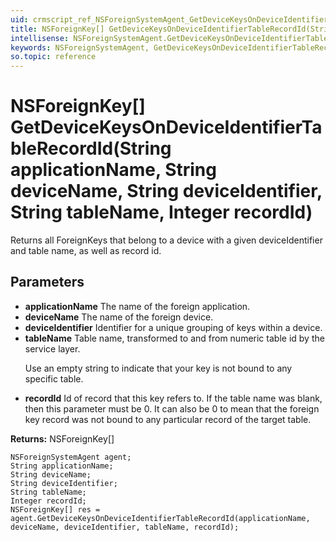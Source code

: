 ```yaml
---
uid: crmscript_ref_NSForeignSystemAgent_GetDeviceKeysOnDeviceIdentifierTableRecordId
title: NSForeignKey[] GetDeviceKeysOnDeviceIdentifierTableRecordId(String applicationName, String deviceName, String deviceIdentifier, String tableName, Integer recordId)
intellisense: NSForeignSystemAgent.GetDeviceKeysOnDeviceIdentifierTableRecordId
keywords: NSForeignSystemAgent, GetDeviceKeysOnDeviceIdentifierTableRecordId
so.topic: reference
---
```


# NSForeignKey[] GetDeviceKeysOnDeviceIdentifierTableRecordId(String applicationName, String deviceName, String deviceIdentifier, String tableName, Integer recordId)

Returns all ForeignKeys that belong to a device with a given deviceIdentifier and table name, as well as record id.

## Parameters

* **applicationName** The name of the foreign application.
* **deviceName** The name of the foreign device.
* **deviceIdentifier** Identifier for a unique grouping of keys within a device.
* **tableName** Table name, transformed to and from numeric table id by the service layer.<p/>Use an empty string to indicate that your key is not bound to any specific table.
* **recordId** Id of record that this key refers to. If the table name was blank, then this parameter must be 0. It can also be 0 to mean that the foreign key record was not bound to any particular record of the target table.

**Returns:** NSForeignKey[]

```crmscript
NSForeignSystemAgent agent;
String applicationName;
String deviceName;
String deviceIdentifier;
String tableName;
Integer recordId;
NSForeignKey[] res = agent.GetDeviceKeysOnDeviceIdentifierTableRecordId(applicationName, deviceName, deviceIdentifier, tableName, recordId);
```

